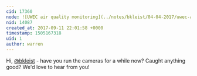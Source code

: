 ```yaml
---
cid: 17360
node: ![UWEC air quality monitoring](../notes/bkleist/04-04-2017/uwec-air-quality-monitoring)
nid: 14087
created_at: 2017-09-11 22:01:58 +0000
timestamp: 1505167318
uid: 1
author: warren
---
```


Hi, [@bkleist](/profile/bkleist) - have you run the cameras for a while now? Caught anything good? We'd love to hear from you!